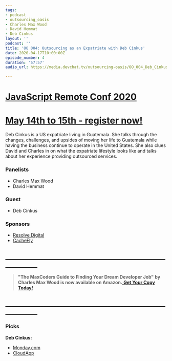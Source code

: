 ```yaml
---
tags:
- podcast
- outsourcing_oasis
- Charles Max Wood
- David Hemmat
- Deb Cinkus
layout: ''
podcast: ''
title: 'OO 004: Outsourcing as an Expatriate with Deb Cinkus'
date: 2020-04-17T10:00:00Z
episode_number: 4
duration: '57:57'
audio_url: https://media.devchat.tv/outsourcing-oasis/OO_004_Deb_Cinkus.mp3

---
```

# [JavaScript Remote Conf 2020](https://devchat.tv/conferences/javascript-remote-2020/ "JavaScript Remote Conf 2020")

# [May 14th to 15th - register now!](https://devchat.tv/conferences/javascript-remote-2020/ "JavaScript Remote Conf 2020")

Deb Cinkus is a US expatriate living in Guatemala. She talks through the changes, challenges, and upsides of moving her life to Guatemala while having the business continue to operate in the United States. She also clues David and Charles in on what the expatriate lifestyle looks like and talks about her experience providing outsourced services.

### **Panelists**

* Charles Max Wood
* David Hemmat

### **Guest**

* Deb Cinkus

### **Sponsors**

* [Resolve Digital](https://resolve.digital/?utm_source=ooasis-&utm_medium=podcast&utm_content=20200413-sponsor)
* [CacheFly](https://www.cachefly.com/)

## **____________________________________________________________**

> **"The MaxCoders Guide to Finding Your Dream Developer Job" by Charles Max Wood is now available on Amazon.**[ **Get Your Copy Today!**](https://www.amazon.com/gp/product/B081MBL5C9/ref=as_li_ss_tl?ie=UTF8&linkCode=sl1&tag=devchattv-20&linkId=9d61363241636e2546ef46abba198746&language=en_US)

## **____________________________________________________________**

### **Picks**

**Deb Cinkus:**

* [Monday.com](https://monday.com/)
* [CloudApp](https://www.getcloudapp.com/)